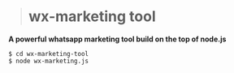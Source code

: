> # **wx-marketing tool** 
**A powerful whatsapp marketing tool build on the top of node.js**<br>


```
$ cd wx-marketing-tool
$ node wx-marketing.js
```



